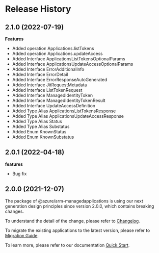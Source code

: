 # Release History
    
## 2.1.0 (2022-07-19)
    
**Features**

  - Added operation Applications.listTokens
  - Added operation Applications.updateAccess
  - Added Interface ApplicationsListTokensOptionalParams
  - Added Interface ApplicationsUpdateAccessOptionalParams
  - Added Interface ErrorAdditionalInfo
  - Added Interface ErrorDetail
  - Added Interface ErrorResponseAutoGenerated
  - Added Interface JitRequestMetadata
  - Added Interface ListTokenRequest
  - Added Interface ManagedIdentityToken
  - Added Interface ManagedIdentityTokenResult
  - Added Interface UpdateAccessDefinition
  - Added Type Alias ApplicationsListTokensResponse
  - Added Type Alias ApplicationsUpdateAccessResponse
  - Added Type Alias Status
  - Added Type Alias Substatus
  - Added Enum KnownStatus
  - Added Enum KnownSubstatus
    
## 2.0.1 (2022-04-18)

**features**

  - Bug fix

## 2.0.0 (2021-12-07)

The package of @azure/arm-managedapplications is using our next generation design principles since version 2.0.0, which contains breaking changes.

To understand the detail of the change, please refer to [Changelog](https://aka.ms/js-track2-changelog).

To migrate the existing applications to the latest version, please refer to [Migration Guide](https://aka.ms/js-track2-migration-guide).

To learn more, please refer to our documentation [Quick Start](https://aka.ms/js-track2-quickstart).
